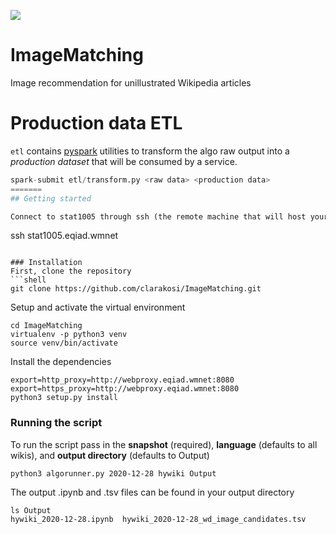 ![](https://github.com/mirrys/ImageMatching/workflows/build/badge.svg)

# ImageMatching
Image recommendation for unillustrated Wikipedia articles

# Production data ETL

`etl` contains [pyspark](https://spark.apache.org/docs/latest/api/python/index.html) utilities to transform the 
algo raw output into a _production dataset_ that will be consumed by a service. 

```python
spark-submit etl/transform.py <raw data> <production data>
=======
## Getting started

Connect to stat1005 through ssh (the remote machine that will host your notebooks)
```
ssh stat1005.eqiad.wmnet
```

### Installation
First, clone the repository
```shell
git clone https://github.com/clarakosi/ImageMatching.git
```

Setup and activate the virtual environment
```shell
cd ImageMatching
virtualenv -p python3 venv
source venv/bin/activate
```

Install the dependencies
```shell
export=http_proxy=http://webproxy.eqiad.wmnet:8080
export=https_proxy=http://webproxy.eqiad.wmnet:8080
python3 setup.py install
```

### Running the script

To run the script pass in the **snapshot** (required), **language** (defaults to all wikis),
and **output directory** (defaults to Output)
```shell
python3 algorunner.py 2020-12-28 hywiki Output
```

The output .ipynb and .tsv files can be found in your output directory
```shell
ls Output
hywiki_2020-12-28.ipynb  hywiki_2020-12-28_wd_image_candidates.tsv
```
